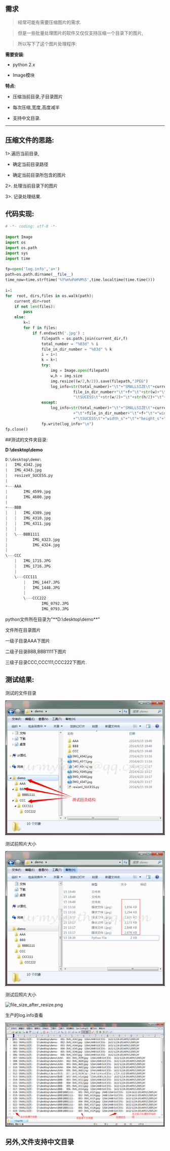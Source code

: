 ## 需求

> 经常可能有需要压缩图片的需求.

> 但是一些批量处理图片的软件又仅仅支持压缩一个目录下的图片,

> 所以写下了这个图片处理程序:

**需要安装**:

* python 2.x

* Image模块

**特点:**

* 压缩当前目录,子目录图片

* 每次压缩,宽度,高度减半

* 支持中文目录.

----


## **压缩文件的思路:**

1>.遍历当前目录,

* 确定当前目录路径

* 确定当前目录所包含的图片

2>. 处理当前目录下的图片

3>. 记录处理结果.


## 代码实现:

```python
# -*- coding: utf-8 -*-

import Image
import os
import os.path
import sys
import time

fp=open('log.info','a+')
path=os.path.dirname(__file__)
time_now=time.strftime('%Y%m%d%H%M%S',time.localtime(time.time()))

i=1
for  root, dirs,files in os.walk(path):
    current_dir=root 
    if not len(files):
        pass
    else:
        k=1
        for f in files:
            if f.endswith('.jpg') :
                filepath = os.path.join(current_dir,f)
                total_number = "%03d" % i
                file_in_dir_number = "%03d" % k
                i = i+1
                k = k+1
                try:   
                    img = Image.open(filepath)
                    w,h = img.size
                    img.resize((w/2,h/2)).save(filepath,"JPEG")
                    log_info=str(total_number)+"\t"+"SMALLSIZE\t"+current_dir+"\t"+ \
                              file_in_dir_number+"\t"+f+"\t"+str(w)+"\t"+str(h)+ \
                              "\tSUCESS\t"+str(w/2)+"\t"+str(h/2)+"\t"+time_now
                except:
                    log_info=str(total_number)+"\t"+"SMALLSIZE\t"+current_dir \
                              +"\t"+file_in_dir_number+"\t"+f+"\t"+"width"+"\t"+"height" \
                              +"\tSUCESS\t"+"width_s"+"\t"+"height_s"+"\t"+time_now
                fp.write(log_info+"\n")
fp.close()

```


##测试的文件夹目录:

**D:\desktop\demo**
```python
D:\desktop\demo\
|   IMG_4342.jpg
|   IMG_4343.jpg
|   resizeV_SUCESS.py
|
+---AAA
|       IMG_4599.jpg
|       IMG_4600.jpg
|
+---BBB
|   |   IMG_4309.jpg
|   |   IMG_4310.jpg
|   |   IMG_4311.jpg
|   |
|   \---BBB1111
|           IMG_4323.jpg
|           IMG_4324.jpg
|
\---CCC
    |   IMG_1715.JPG
    |   IMG_1716.JPG
    |
    \---CCC111
        |   IMG_1447.JPG
        |   IMG_1448.JPG
        |
        \---CCC222
                IMG_0792.JPG
                IMG_0793.JPG
```

python文件所在目录为"**D:\desktop\demo\**"

文件所在目录图片

一级子目录AAA下图片

二级子目录BBB,BBB1111下图片

三级子目录CCC,CCC111,CCC222下图片.

## 测试结果:
测试的文件目录

![test-py-file-tree.png](https://raw.githubusercontent.com/urmyfaith/resize_picture/master/images/test-py-file-tree.png)

测试前照片大小

![file_size_befor_test.png](https://raw.githubusercontent.com/urmyfaith/resize_picture/master/images/file_size_befor_test.png)

测试后照片大小

![file_size_after_resize.png](https://raw.githubusercontent.com/urmyfaith/resize_picture/master/images/tfile_size_after_resize.png)

生产的log.info查看

![log_info.png](https://raw.githubusercontent.com/urmyfaith/resize_picture/master/images/log_info.png)


## 另外,文件支持中文目录

